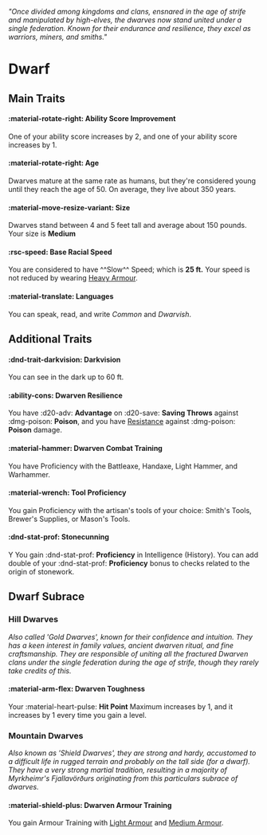 <p style="text-align: center;">

<i>

"Once divided among kingdoms and clans, ensnared in the age of strife and manipulated by high-elves, the dwarves now stand united under a single federation. Known for their endurance and resilience, they excel as warriors, miners, and smiths."

</i>

</p>

# Dwarf

## Main Traits

#### :material-rotate-right: Ability Score Improvement

One of your ability score increases by 2, and one of your ability score increases by 1.

#### :material-rotate-right: Age

Dwarves mature at the same rate as humans, but they're considered young until they reach the age of 50. On average, they live about 350 years.

#### :material-move-resize-variant: Size

Dwarves stand between 4 and 5 feet tall and average about 150 pounds. Your size is **Medium**

#### :rsc-speed: Base Racial Speed

You are considered to have ^^Slow^^ Speed; which is **25 ft.** Your speed is not reduced by wearing [Heavy Armour](../../equipment/armour/index.md#heavy-armour).

#### :material-translate: Languages

You can speak, read, and write *Common* and *Dwarvish*.

## Additional Traits

#### :dnd-trait-darkvision: Darkvision

You can see in the dark up to 60 ft.

#### :ability-cons: Dwarven Resilience

You have :d20-adv: **Advantage** on :d20-save: **Saving Throws** against :dmg-poison: **Poison**, and you have [Resistance](../../gameplay/combat/damage-healing.md#resistance) against :dmg-poison: **Poison** damage.

#### :material-hammer: Dwarven Combat Training

You have Proficiency with the Battleaxe, Handaxe, Light Hammer, and Warhammer.

#### :material-wrench: Tool Proficiency

You gain Proficiency with the artisan's tools of your choice: Smith's Tools, Brewer's Supplies, or Mason's Tools.

#### :dnd-stat-prof: Stonecunning 
Y
You gain :dnd-stat-prof: **Proficiency** in Intelligence (History). You can add double of your :dnd-stat-prof: **Proficiency** bonus to checks related to the origin of stonework.

## Dwarf Subrace

### Hill Dwarves

*Also called 'Gold Dwarves', known for their confidence and intuition. They has a keen interest in family values, ancient dwarven ritual, and fine craftsmanship. They are responsible of uniting all the fractured Dwarven clans under the single federation during the age of strife, though they rarely take credits of this.*

#### :material-arm-flex: Dwarven Toughness

Your :material-heart-pulse: **Hit Point** Maximum increases by 1, and it increases by 1 every time you gain a level.

### Mountain Dwarves

*Also known as 'Shield Dwarves', they are strong and hardy, accustomed to a difficult life in rugged terrain and probably on the tall side (for a dwarf). They have a very strong martial tradition, resulting in a majority of Myrkheimr's Fjallavörðurs originating from this particulars subrace of dwarves.*

#### :material-shield-plus: Dwarven Armour Training

You gain Armour Training with [Light Armour](../../equipment/armour/index.md#light-armour) and [Medium Armour](../../equipment/armour/index.md#medium-armour).

